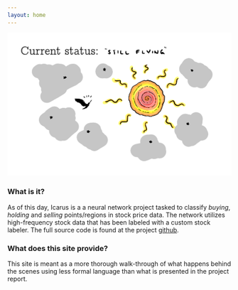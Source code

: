 ```yaml
---
layout: home
---
```


![still flying](assets/img/home/still_flying.png)


### What is it?
As of this day, Icarus is a a neural network project tasked to classify *buying*, *holding* and *selling* 
points/regions in stock price data. The network utilizes high-frequency stock data that has been labeled with a custom
stock labeler. The full source code is found at the project [github](https://github.com/HaakonSvane/Icarus).

### What does this site provide?
This site is meant as a more thorough walk-through of what happens behind the scenes using less formal language than what
is presented in the project report. 
